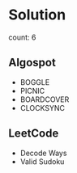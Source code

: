 # Solution
count: 6


## Algospot
<ul>
  <li>BOGGLE</li>
  <li>PICNIC</li>
  <li>BOARDCOVER</li>
  <li>CLOCKSYNC</li>
</ul>

## LeetCode
<ul>
  <li>Decode Ways</li>
  <li>Valid Sudoku</li>
</ul>
